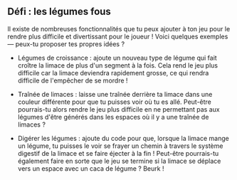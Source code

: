 ## Défi : les légumes fous

Il existe de nombreuses fonctionnalités que tu peux ajouter à ton jeu pour le rendre plus difficile et divertissant pour le joueur ! Voici quelques exemples — peux-tu proposer tes propres idées ?

+ Légumes de croissance : ajoute un nouveau type de légume qui fait croître la limace de plus d'un segment à la fois. Cela rend le jeu plus difficile car la limace deviendra rapidement grosse, ce qui rendra difficile de l'empêcher de se mordre !

+ Traînée de limaces : laisse une traînée derrière ta limace dans une couleur différente pour que tu puisses voir où tu es allé. Peut-être pourrais-tu alors rendre le jeu plus difficile en ne permettant pas aux légumes d'être générés dans les espaces où il y a une traînée de limaces ?

+ Digérer les légumes : ajoute du code pour que, lorsque la limace mange un légume, tu puisses le voir se frayer un chemin à travers le système digestif de la limace et se faire éjecter à la fin ! Peut-être pourrais-tu également faire en sorte que le jeu se termine si la limace se déplace vers un espace avec un caca de légume ? Beurk !
